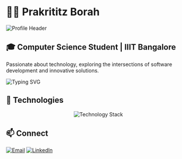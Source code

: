 # 👨‍💻 Prakrititz Borah

![Profile Header](https://capsule-render.vercel.app/api?type=waving&color=gradient&height=300&section=header&text=Prakrititz%20Borah&fontSize=90&animation=fadeIn)

## 🎓 Computer Science Student | IIIT Bangalore

Passionate about technology, exploring the intersections of software development and innovative solutions.

![Typing SVG](https://readme-typing-svg.demolab.com?font=Fira+Code&pause=1000&color=00F7F7&width=435&lines=Web+Developer;Gen-Ai+Developer;Problem+Solver)

## 🚀 Technologies

<p align="center">
  <img src="https://skillicons.dev/icons?i=python,cpp,react,java,flask,unity,gcp,css,git" alt="Technology Stack"/>
</p>

## 📫 Connect

[![Email](https://img.shields.io/badge/Email-D14836?style=for-the-badge&logo=gmail&logoColor=white)](mailto:prakrititz.borah@iiitb.ac.in)
[![LinkedIn](https://img.shields.io/badge/LinkedIn-0077B5?style=for-the-badge&logo=linkedin&logoColor=white)](https://www.linkedin.com/in/prakrititz-borah-348b04287/)

